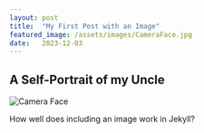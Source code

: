 ```yaml
---
layout: post
title:  "My First Post with an Image"
featured_image: /assets/images/CameraFace.jpg
date:   2023-12-03
---
```


## A Self-Portrait of my Uncle

![Camera Face](/find-the-beauty/assets/images/CameraFace.jpg)

How well does including an image work in Jekyll?
